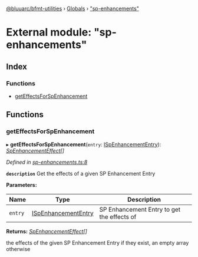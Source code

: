 [@bluuarc/bfmt-utilities](../README.md) › [Globals](../globals.md) › ["sp-enhancements"](_sp_enhancements_.md)

# External module: "sp-enhancements"

## Index

### Functions

* [getEffectsForSpEnhancement](_sp_enhancements_.md#geteffectsforspenhancement)

## Functions

###  getEffectsForSpEnhancement

▸ **getEffectsForSpEnhancement**(`entry`: [ISpEnhancementEntry](../interfaces/_datamine_types_.ispenhancemententry.md)): *[SpEnhancementEffect](_datamine_types_.md#spenhancementeffect)[]*

*Defined in [sp-enhancements.ts:8](https://github.com/BluuArc/bfmt-utilities/blob/master/src/sp-enhancements.ts#L8)*

**`description`** Get the effects of a given SP Enhancement Entry

**Parameters:**

Name | Type | Description |
------ | ------ | ------ |
`entry` | [ISpEnhancementEntry](../interfaces/_datamine_types_.ispenhancemententry.md) | SP Enhancement Entry to get the effects of |

**Returns:** *[SpEnhancementEffect](_datamine_types_.md#spenhancementeffect)[]*

the effects of the given SP Enhancement Entry if they exist, an empty array otherwise
